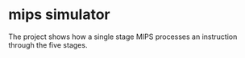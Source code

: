 # mips simulator
The project shows how a single stage MIPS processes an instruction through the five stages. 
